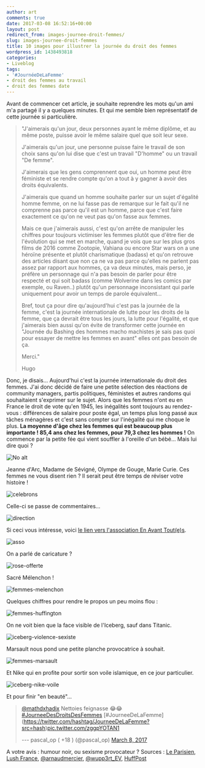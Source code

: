 ```yaml
---
author: art
comments: true
date: 2017-03-08 16:52:16+00:00
layout: post
redirect_from: images-journee-droit-femmes/
slug: images-journee-droit-femmes
title: 10 images pour illustrer la journée du droit des femmes
wordpress_id: 1438493818
categories:
- Liveblog
tags:
- '#JournéeDeLaFemme'
- droit des femmes au travail
- droit des femmes date
---
```


Avant de commencer cet article, je souhaite reprendre les mots qu'un
ami m'a partagé il y a quelques minutes. Et qui me semble bien
représentatif de cette journée si particulière.

> "J'aimerais qu'un jour, deux personnes ayant le même diplôme, et au
> même poste, puisse avoir le même salaire quel que soit leur sexe.
>
> J'aimerais qu'un jour, une personne puisse faire le travail de son
> choix sans qu'on lui dise que c'est un travail "D'homme" ou un
> travail "De femme".
>
> J'aimerais que les gens comprennent que oui, un homme peut être
> féministe et se rendre compte qu'on a tout à y gagner à avoir des
> droits équivalents.
>
> J'aimerais que quand un homme souhaite parler sur un sujet d'égalité
> homme femme, on ne lui fasse pas de remarque sur le fait qu'il ne
> comprenne pas parce qu'il est un homme, parce que c'est faire
> exactement ce qu'on ne veut pas qu'on fasse aux femmes.
>
> Mais ce que j'aimerais aussi, c'est qu'on arrête de manipuler les
> chiffres pour toujours victimiser les femmes plutôt que d'être fier
> de l'évolution qui se met en marche, quand je vois que sur les plus
> gros films de 2016 comme Zootopie, Vahiana ou encore Star wars on a
> une héroïne présente et plutôt charismatique (badass) et qu'on
> retrouve des articles disant que non ça ne va pas parce qu'elles ne
> parlent pas assez par rapport aux hommes, ça va deux minutes, mais
> perso, je préfère un personnage qui n'a pas besoin de parler pour
> être respecté et qui soit badass (comme Wolverine dans les comics par
> exemple, ou Raven..) plutôt qu'un personnage inconsistant qui parle
> uniquement pour avoir un temps de parole équivalent\...
>
> Bref, tout ça pour dire qu'aujourd'hui c'est pas la journée de la
> femme, c'est la journée internationale de lutte pour les droits de la
> femme, que ça devrait être tous les jours, la lutte pour l'égalité,
> et que j'aimerais bien aussi qu'on évite de transformer cette
> journée en "Journée du Bashing des hommes macho machistes je sais pas
> quoi pour essayer de mettre les femmes en avant" elles ont pas besoin
> de ça.
>
> Merci."
>
> Hugo

Donc, je disais\... Aujourd'hui c'est la journée internationale du
droit des femmes. J'ai donc décidé de faire une petite sélection des
réactions de community managers, partis politiques, féministes et autres
randoms qui souhaitaient s'exprimer sur le sujet. Alors que les femmes
n'ont eu en France le droit de vote qu'en 1945, les inégalités sont
toujours au rendez-vous : différences de salaire pour poste égal, un
temps plus long passé aux tâches ménagères et c'est sans compter sur
l'inégalité qui me choque le plus. **La moyenne d'âge chez les femmes
qui est beaucoup plus importante ! 85,4 ans chez les femmes, pour 79,3
chez les hommes !** On commence par la petite fée qui vient souffler à
l'oreille d'un bébé\... Mais lui dire quoi ?

<img alt="No alt" data-src="https://static.irz.fr/2017/03/journee-droit-femmes-inegalités.jpg" src="https://static.irz.fr/thumb.php?size=<100&crop=0&src=https://static.irz.fr/2017/03/journee-droit-femmes-inegalités.jpg" />

Jeanne d'Arc, Madame de Sévigné, Olympe de Gouge, Marie Curie. Ces
femmes ne vous disent rien ? Il serait peut être temps de réviser votre
histoire !


<img alt="celebrons" data-src="https://static.irz.fr/2017/03/journee-droit-femmes-celebrons.jpg" src="https://static.irz.fr/thumb.php?size=<100&crop=0&src=https://static.irz.fr/2017/03/journee-droit-femmes-celebrons.jpg" />

Celle-ci se passe de commentaires...


<img alt="direction" data-src="https://static.irz.fr/2017/03/journee-droit-femmes-direction.jpg" src="https://static.irz.fr/thumb.php?size=<100&crop=0&src=https://static.irz.fr/2017/03/journee-droit-femmes-direction.jpg" />

Si ceci vous intéresse, voici [le lien vers l'association En Avant
Tout(e)s](https://enavanttoutes.fr/le-tchat/).


<img alt="asso" data-src="https://static.irz.fr/2017/03/journee-droit-femmes-asso.jpg" src="https://static.irz.fr/thumb.php?size=<100&crop=0&src=https://static.irz.fr/2017/03/journee-droit-femmes-asso.jpg" />

On a parlé de caricature ?

<img alt="rose-offerte" data-src="https://static.irz.fr/2017/03/journee-droit-femmes-rose-offerte.jpg" src="https://static.irz.fr/thumb.php?size=<100&crop=0&src=https://static.irz.fr/2017/03/journee-droit-femmes-rose-offerte.jpg" />

Sacré Mélenchon !

<img alt="femmes-melenchon" data-src="https://static.irz.fr/2017/03/journee-droit-femmes-melenchon.jpg" src="https://static.irz.fr/thumb.php?size=<100&crop=0&src=https://static.irz.fr/2017/03/journee-droit-femmes-melenchon.jpg" />

Quelques chiffres pour rendre le propos un peu moins flou :

<img alt="femmes-huffington" data-src="https://static.irz.fr/2017/03/journee-droit-femmes-huffington.jpg" src="https://static.irz.fr/thumb.php?size=<100&crop=0&src=https://static.irz.fr/2017/03/journee-droit-femmes-huffington.jpg" />

On ne voit bien que la face visible de l'Iceberg, sauf dans Titanic.

<img alt="iceberg-violence-sexiste" data-src="https://static.irz.fr/2017/03/journee-droit-femmes-iceberg-violence-sexiste.jpg" src="https://static.irz.fr/thumb.php?size=<100&crop=0&src=https://static.irz.fr/2017/03/journee-droit-femmes-iceberg-violence-sexiste.jpg" />

Marsault nous pond une petite planche provocatrice à
souhait.

<img alt="femmes-marsault" data-src="https://static.irz.fr/2017/03/journee-droit-femmes-marsault.jpg" src="https://static.irz.fr/thumb.php?size=<100&crop=0&src=https://static.irz.fr/2017/03/journee-droit-femmes-marsault.jpg" />

Et Nike qui en profite pour sortir son voile islamique, en ce jour
particulier.

<img alt="iceberg-nike-voile" data-src="https://static.irz.fr/2017/03/journee-droit-femmes-iceberg-nike-voile.jpg" src="https://static.irz.fr/thumb.php?size=<100&crop=0&src=https://static.irz.fr/2017/03/journee-droit-femmes-iceberg-nike-voile.jpg" />

Et pour finir "en beauté"...

> [@mathdxhadix](https://twitter.com/mathdxhadix) Nettoies feignasse 😂😂
> [\#JourneeDesDroitsDesFemmes](https://twitter.com/hashtag/JourneeDesDroitsDesFemmes?src=hash)
> [\#JourneeDeLaFemme] (https://twitter.com/hashtag/JourneeDeLaFemme?src=hash)[pic.twitter.com/zggpYOTAN1](https://t.co/zggpYOTAN1)
>
> --- pascal\_op ( +18 ) (@pascal\_op) [March 8,
> 2017](https://twitter.com/pascal_op/status/839483144818544640)

A votre avis : humour noir, ou sexisme provocateur ? Sources : [Le
Parisien](http://www.leparisien.fr/laparisienne/societe/journee-du-droit-des-femmes-etre-femme-aujourd-hui-toujours-une-discrimination-08-03-2017-6742455.php),
[Lush
France](https://twitter.com/LushFr/status/839439861425844224/photo/1), [@arnaudmercier](https://twitter.com/arnaudmercier/status/839432310399381505/photo/1), [@wupp3rt\_EV](https://twitter.com/wupp3rt_EV/status/839355987765129216),
[HuffPost](https://twitter.com/LeHuffPost/status/839486697947729920)
